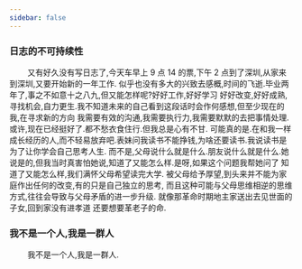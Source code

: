 ```yaml
---
sidebar: false
---
```


### 日志的不可持续性

&emsp; &emsp;又有好久没有写日志了,今天车早上 9 点 14 的票,下午 2 点到了深圳,从家来到深圳,又要开始新的一年工作.
似乎也没有多大的兴致去感概,时间的飞逝.毕业两年了,事之不如意十之八九,但又能怎样呢?好好工作,好好学习
好好改变,好好成熟,寻找机会,自力更生.我不知道未来的自己看到这段话时会作何感想,但至少现在的我,在寻求新的方向
我需要有效的沟通,我需要执行力,我需要默默的去把事情处理.或许,现在已经挺好了.都不愁衣食住行.但我总是心有不甘.
可能真的是.在和我一样成长经历的人,而不轻易放弃吧.表妹问我读书不能挣钱,为啥还要读书.我说读书是为了让你学会自己思考人生.
而不是,父母说什么就是什么.朋友说什么就是什么.她说是的,但我当时真害怕她说,知道了又能怎么样.是呀,如果这个问题我帮她问了
知道了又能怎么样,我们满怀父母希望读完大学. 被父母给予厚望,到头来并不能为家庭作出任何的改变,有的只是自己独立的思考,
而且这种可能与父母思维相逆的思维方式,往往会导致与父母矛盾的进一步升级. 就像那革命时期地主家送出去见世面的子女,回到家没有进孝道
还要想要革老子的命.

### 我不是一个人,我是一群人

&emsp; &emsp;我不是一个人,我是一群人.
